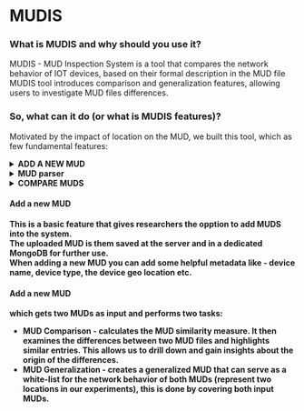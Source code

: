 # MUDIS

### What is MUDIS and why should you use it?

MUDIS - MUD Inspection System is a tool that compares the network behavior of IOT devices, based on their formal description in the MUD file
MUDIS tool introduces comparison and generalization features, allowing users to investigate MUD files differences.

### So, what can it do (or what is MUDIS features)?
Motivated by the impact of location on the MUD, we built
this tool, which as few fundamental features:

<details><summary><b>ADD A NEW MUD<b></summary>
<p>

This is a basic feature that gives researchers the opption to add MUDS into the system.<br>
The uploaded MUD is them saved at the server and in a dedicated MongoDB for further use.<br>
When adding a new MUD you can add some helpful metadata like - device name, device type, the device geo location etc.

</p>
</details>
  
<details><summary><b>MUD parser<b></summary>
<p>

The basic concept of MUDIS is its parsing engine which gives MUDIS its power.<br>
The parsing engine knows how that take a raw MUD file and convert it into python objects that defines the given MUD.<br>
Once MUDIS proccess the MUD it creates - Matches objects, Aces objects, ACLs and so on.<br>
This objects above creates a MUD object that MUDIS will use in the more complex features it has.

</p>
</details>
  
<details><summary><b>COMPARE MUDS<b></summary>
<p>

Once you done uploading two or more MUDs you can start using one of the main feature of MUDIS, the comparison feature.<br>
This feature is using the MUD object that was created using the MUDIS parsing engine (explained in the previous section) to find the followin things:
* Identical ACEs - these are ACEs that exsists in both MUDs compared together.
* Domain based similarity ACEs - these are ACEs from both MUDs that has similar domains (More about similarity in our paper) with the ame port and protocol.
* Clustered ACEs - This ACEs are being paired based on their port+protocol similarity or by their IPs similarity of by domains similarity with a different port.
* Dissimilar ACEs - ACEs that has now given similarity with ACEs on the other MUD that we compared to.

In addition, the comparison results in a similarity score that the researcher can use to asstimaate how identical are the two MUDs.<br>
This is an importent metric that we used during our research (moreover inside our paper)

To conclude, MUD comparison allows the research to calculates the MUD similarity measure and then examine the differences between two MUD
files and highlight similar entries. This allows us to drill down and gain insights about the origin of the differences.
  
</p>
</details>

#### Add a new MUD
This is a basic feature that gives researchers the opption to add MUDS into the system.<br>
The uploaded MUD is them saved at the server and in a dedicated MongoDB for further use.<br>
When adding a new MUD you can add some helpful metadata like - device name, device type, the device geo location etc.

#### Add a new MUD


which gets two MUDs as input and performs
two tasks:

* MUD Comparison - calculates the MUD similarity measure. It then examines the differences between two MUD
files and highlights similar entries. This allows us to drill
down and gain insights about the origin of the differences.
* MUD Generalization - creates a generalized MUD that
can serve as a white-list for the network behavior of both
MUDs (represent two locations in our experiments), this
is done by covering both input MUDs.
